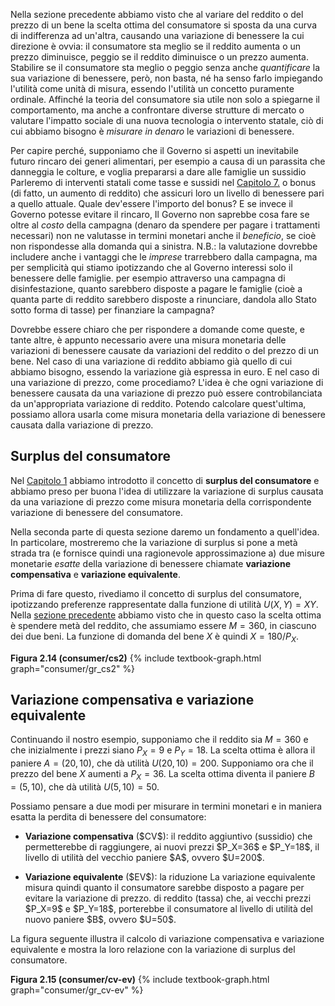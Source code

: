 




Nella sezione precedente abbiamo visto che al variare del reddito o del prezzo di un bene la  scelta ottima del consumatore si sposta da una curva di indifferenza ad un'altra, causando una variazione di benessere la cui direzione è ovvia: il consumatore sta meglio se il reddito aumenta o un prezzo diminuisce, peggio se il reddito diminuisce o un prezzo aumenta. Stabilire se il consumatore sta meglio o peggio senza anche <i>quantificare</i> la sua variazione di benessere, però, non basta, né ha senso farlo impiegando l'utilità come unità di misura, essendo l'utilità un concetto puramente ordinale. Affinché la teoria del consumatore sia utile non solo a spiegarne il  comportamento, ma anche a confrontare diverse strutture di mercato o valutare l'impatto sociale di una nuova tecnologia o intervento statale, ciò di cui abbiamo bisogno è <i>misurare in denaro</i> le variazioni di benessere.

Per capire perché, supponiamo che il Governo si aspetti un inevitabile futuro rincaro dei generi alimentari, per esempio a causa di un parassita che danneggia le colture, e voglia prepararsi a dare alle famiglie un sussidio
<span class="marginnote">
  Parleremo di interventi statali come tasse e sussidi nel <a href="{{ site.baseurl }}/it/III/7">Capitolo 7.</a>
</span>
o bonus (di fatto, un aumento di reddito) che assicuri loro un livello di benessere pari a quello attuale. Quale dev'essere l'importo del bonus? E se invece il Governo potesse evitare il rincaro,
<span class="marginnote">
  Il Governo non saprebbe cosa fare se oltre al <i>costo</i> della campagna (denaro da spendere per pagare i trattamenti necessari) non ne valutasse in termini monetari anche il <i>beneficio</i>, se cioè non rispondesse alla domanda qui a sinistra. N.B.: la valutazione dovrebbe includere anche i vantaggi che le <i>imprese</i> trarrebbero dalla campagna, ma per semplicità qui stiamo ipotizzando che al Governo interessi solo il benessere delle famiglie. 
</span>
per esempio attraverso una campagna di disinfestazione, quanto sarebbero disposte a pagare le famiglie (cioè a quanta parte di reddito sarebbero disposte a rinunciare, dandola allo Stato sotto forma di tasse) per finanziare la campagna?

Dovrebbe essere chiaro che per rispondere a domande come queste, e tante altre, è appunto necessario avere una misura monetaria delle variazioni di benessere causate da variazioni del reddito o del prezzo di un bene. Nel caso di una variazione di reddito abbiamo già quello di cui abbiamo bisogno, essendo la variazione già espressa in euro. E nel caso di una variazione di prezzo, come procediamo? L'idea è che ogni variazione di benessere causata da una variazione di prezzo può essere controbilanciata da un'appropriata variazione di reddito. Potendo calcolare quest'ultima, possiamo allora usarla come misura monetaria della variazione di benessere causata dalla variazione di prezzo.




























<h2 id="subsec_cs">Surplus del consumatore</h2>

Nel <a href="{{ site.baseurl }}/it/I/1">Capitolo 1</a> abbiamo introdotto il concetto di <b>surplus del consumatore</b> e abbiamo preso per buona l'idea di utilizzare la variazione di surplus causata da una variazione di prezzo come misura monetaria della corrispondente variazione di benessere del consumatore.

Nella seconda parte di questa sezione daremo un fondamento a quell'idea. In particolare, mostreremo che la variazione di surplus si pone a metà strada tra (e fornisce quindi una ragionevole approssimazione a) due misure monetarie <i>esatte</i> della variazione di benessere chiamate <b>variazione compensativa</b> e <b>variazione equivalente</b>.

Prima di fare questo, rivediamo il concetto di surplus del consumatore, ipotizzando preferenze rappresentate dalla funzione di utilità $U(X,Y)=XY$. Nella <a href="{{ site.baseurl }}/it/I/2/3#item_cobb-optchoice">sezione precedente</a> abbiamo visto che in questo caso la scelta ottima è spendere metà del reddito, che assumiamo essere $M=360$, in ciascuno dei due beni. La funzione di domanda del bene $X$ è quindi $X=180/P_X$.


<a id="gr_consumer/cs2"><strong>Figura 2.14 (consumer/cs2)</strong></a>
{% include textbook-graph.html graph="consumer/gr_cs2" %}





















<h2 id="subsec_cv-ev">Variazione compensativa e variazione equivalente</h2>

Continuando il nostro esempio, supponiamo che il reddito sia $M=360$ e che inizialmente i prezzi siano $P_X=9$ e $P_Y=18$. La scelta ottima è allora il paniere $A=(20,10)$, che dà utilità $U(20,10)=200$. Supponiamo ora che il prezzo del bene $X$ aumenti a $P_X=36$. La scelta ottima diventa il paniere $B=(5,10)$, che dà utilità $U(5,10)=50$.

Possiamo pensare a due modi per misurare in termini monetari e in maniera esatta la perdita di benessere del consumatore:
<ul>
  <li>
    <p>
  <b>Variazione compensativa</b> ($CV$): il reddito aggiuntivo (sussidio)
  che permetterebbe di raggiungere, ai nuovi prezzi $P_X=36$ e $P_Y=18$, il livello di utilità del vecchio paniere $A$, ovvero $U=200$.
  </p>
  </li>
  <li>
    <p>
  <b>Variazione equivalente</b> ($EV$): la riduzione
    <span class="marginnote">
      La variazione equivalente misura quindi quanto il consumatore sarebbe disposto a pagare per evitare la variazione di prezzo.
    </span>
di reddito (tassa) che, ai vecchi prezzi $P_X=9$ e $P_Y=18$, porterebbe il consumatore al livello di utilità del nuovo paniere $B$, ovvero $U=50$.
  </p>
  </li>
</ul>

La figura seguente illustra il calcolo di variazione compensativa e variazione equivalente e mostra la loro relazione con la variazione di surplus del consumatore. 

<a id="gr_consumer/cv-ev"><strong>Figura 2.15 (consumer/cv-ev)</strong></a>
{% include textbook-graph.html graph="consumer/gr_cv-ev" %}












<!-- 
<br>

<h2 id="subsec_hicks">**Domanda compensata</h2>
Che relazione c'è tra variazione compensativa, variazione equivalente e surplus del consumatore?

<p><span style="color: Black;">
\(\begin{gathered}
E_{200}(P_X)
=
P_X\times X^c_{200}(P_X)+P_Y\times Y^c_{200}(P_X)
\end{gathered}\)
</span></p>

<p><span style="color: Black;">
\(\begin{gathered}
E_{200}(P_X+\Delta P_X)
=
(P_X+\Delta P_X)\times X^c_{200}(P_X+\Delta P_X)+P_Y\times Y^c_{200}(P_X+\Delta P_X)
\end{gathered}\)
</span></p>

bla bla bla bla bla bla bla bla bla bla bla bla bla bla bla bla bla bla bla bla bla bla bla bla bla bla bla bla bla bla bla bla bla bla bla bla bla bla bla bla bla bla bla bla bla bla bla bla bla bla bla bla 

<a id="gr_consumer/cv-ev-cs"><strong>Figura 2.XXXX (consumer/cv-ev-cs)</strong></a>
{% include textbook-graph.html graph="consumer/gr_cv-ev-cs" %}

bla bla bla bla bla bla bla bla bla bla bla bla bla bla bla bla bla bla bla bla bla bla bla bla bla bla bla bla bla bla bla bla bla bla bla bla bla bla bla bla bla bla bla bla bla bla bla bla bla bla bla bla 


















 -->